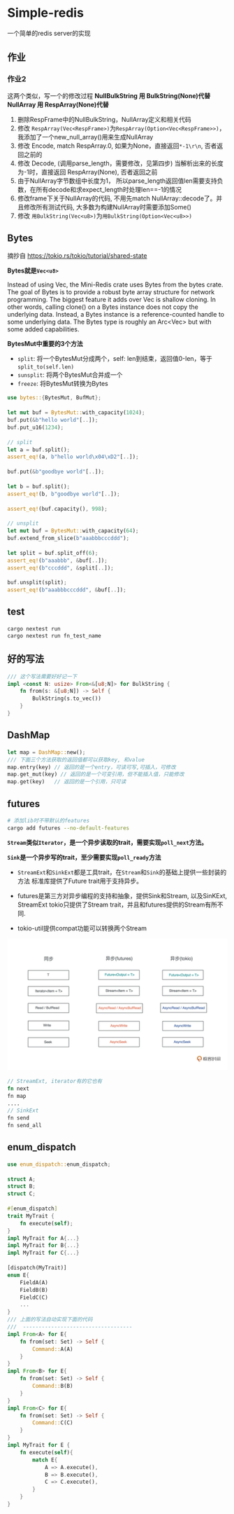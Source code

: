 # Simple-redis


一个简单的redis server的实现


## 作业


### 作业2
这两个类似，写一个的修改过程
**NullBulkString 用 BulkString(None)代替**
**NullArray 用 RespArray(None)代替**

1. 删除RespFrame中的NullBulkString，NullArray定义和相关代码
2. 修改 `RespArray(Vec<RespFrame>)`为`RespArray(Option<Vec<RespFrame>>)`，我添加了一个new_null_array()用来生成NullArray
3. 修改 Encode, match RespArray.0, 如果为None，直接返回`*-1\r\n`, 否者返回之前的
4. 修改 Decode, (调用parse_length，需要修改，见第四步) 当解析出来的长度为-1时，直接返回 RespArray(None), 否者返回之前
5. 由于NullArray字节数组中长度为1， 所以parse_length返回值len需要支持负数，在所有decode和求expect_length时处理len==-1的情况
6. 修改frame下关于NullArray的代码, 不用先match NullArray::decode了。并且修改所有测试代码, 大多数为构建NullArray时需要添加Some()
7. 修改 `用BulkString(Vec<u8>)`为`用BulkString(Option<Vec<u8>>)`


## Bytes
摘抄自 <a href="https://tokio.rs/tokio/tutorial/shared-state" >https://tokio.rs/tokio/tutorial/shared-state</a>

**Bytes就是`Vec<u8>`**

Instead of using Vec<u8>, the Mini-Redis crate uses Bytes from the bytes crate.  The goal of Bytes is to provide a robust byte array structure for network programming.  The biggest feature it adds over Vec<u8> is shallow cloning.  In other words, calling clone() on a Bytes instance does not copy the underlying data.  Instead, a Bytes instance is a reference-counted handle to some underlying data.  The Bytes type is roughly an Arc<Vec<u8>> but with some added capabilities.

**BytesMut中重要的3个方法**
+ `split`: 将一个BytesMut分成两个，self: len到结束，返回值0-len，等于`split_to(self.len)`
+ `sunsplit`: 将两个BytesMut合并成一个
+ `freeze`: 将BytesMut转换为Bytes


```rust
use bytes::{BytesMut, BufMut};

let mut buf = BytesMut::with_capacity(1024);
buf.put(&b"hello world"[..]);
buf.put_u16(1234);

// split
let a = buf.split();
assert_eq!(a, b"hello world\x04\xD2"[..]);

buf.put(&b"goodbye world"[..]);

let b = buf.split();
assert_eq!(b, b"goodbye world"[..]);

assert_eq!(buf.capacity(), 998);

// unsplit
let mut buf = BytesMut::with_capacity(64);
buf.extend_from_slice(b"aaabbbcccddd");

let split = buf.split_off(6);
assert_eq!(b"aaabbb", &buf[..]);
assert_eq!(b"cccddd", &split[..]);

buf.unsplit(split);
assert_eq!(b"aaabbbcccddd", &buf[..]);
```


## test
```shell
cargo nextest run
cargo nextest run fn_test_name
```


## 好的写法
```rust
/// 这个写法需要好好记一下
impl <const N: usize> From<&[u8;N]> for BulkString {
    fn from(s: &[u8;N]) -> Self {
        BulkString(s.to_vec())
    }
}
```

## DashMap
```rust
let map = DashMap::new();
/// 下面三个方法获取的返回值都可以获取key, 和value
map.entry(key) // 返回的是一个entry，可读可写,可插入，可修改
map.get_mut(key) // 返回的是一个可变引用，但不能插入值，只能修改
map.get(key)   // 返回的是一个引用，只可读
```

## futures
```sh
# 添加lib时不带默认的features
cargo add futures --no-default-features
```
**`Stream`类似`Iterator`，是一个异步读取的trait，需要实现`poll_next`方法。**

**`Sink`是一个异步写的trait，至少需要实现`poll_ready`方法**

- `StreamExt`和`SinkExt`都是工具trait，在`Stream`和`Sink`的基础上提供一些封装的方法
  标准库提供了Future trait用于支持异步。

- futures是第三方对异步编程的支持和抽象，提供Sink和Stream, 以及SinKExt, StreamExt
  tokio只提供了Stream trait，并且和futures提供的Stream有所不同.

- tokio-util提供compat功能可以转换两个Stream


<img src='https://raw.githubusercontent.com/zackjchen/simple-redis/master/asserts/%E5%BC%82%E6%AD%A5io%E6%8E%A5%E5%8F%A3.webp'>

```rust
// StreamExt, iterator有的它也有
fn next
fn map
....
// SinkExt
fn send
fn send_all
```

## enum_dispatch

```rust
use enum_dispatch::enum_dispatch;

struct A;
struct B;
struct C;

#[enum_dispatch]
trait MyTrait {
    fn execute(self);
}
impl MyTrait for A{...}
impl MyTrait for B{...}
impl MyTrait for C{...}

[dispatch(MyTrait)]
enum E{
    FieldA(A)
    FieldB(B)
    FieldC(C)
    ...
}
/// 上面的写法自动实现下面的代码
///  -----------------------------------
impl From<A> for E{
    fn from(set: Set) -> Self {
        Command::A(A)
    }
}
impl From<B> for E{
    fn from(set: Set) -> Self {
        Command::B(B)
    }
}
impl From<C> for E{
    fn from(set: Set) -> Self {
        Command::C(C)
    }
}
impl MyTrait for E {
    fn execute(self){
        match E{
            A => A.execute(),
            B => B.execute(),
            C => C.execute(),
        }
    }
}
```
